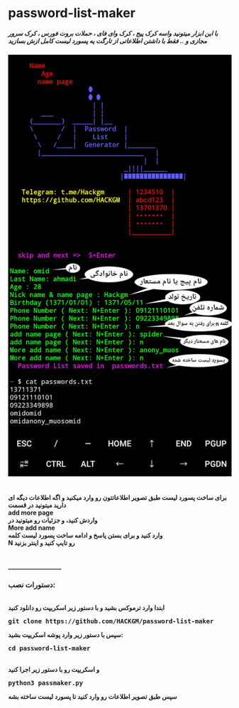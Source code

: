 # password-list-maker
<h5>
با این ابزار میتونید واسه کرک پیج ، کرک وای فای ، حملات بروت فورس ، کرک سرور مجازی و .. فقط با داشتن اطلاعاتی از تارگت یه پسورد لیست کامل ازش بسازید
</h5>
<img src="About.png">
<br>
</br><h4>
برای ساخت پسورد لیست طبق تصویر اطلاعاتتون رو وارد میکنید و اگه اطلاعات دیگه ای دارید میتونید در قسمت 
<br>
add more page 
</br>
واردش کنید، و جزئیات رو میتونید در<br>
More add name
</br>وارد کنید
و برای بستن پاسخ و ادامه ساخت پسورد لیست کلمه <br>N</b> رو تایپ کنید و اینتر بزنید
</h4>
</br>
<b>
__________________

<h3>دستورات نصب:</h3>
<br>
 ابتدا وارد ترموکس بشید و با دستور زیر اسکریپت رو دانلود کنید
<br><pre>git clone https://github.com/HACKGM/password-list-maker</pre>
سپس با دستور زیر وارد پوشه اسکریپت بشید:
<br><pre>
cd password-list-maker
</pre>
<br>
و اسکریپت رو با دستور زیر اجرا کنید
<pre>
python3 passmaker.py
</pre>

<div>
سپس طبق تصویر اطلاعات رو وارد کنید تا پسورد لیست ساخته بشه
    <b>

